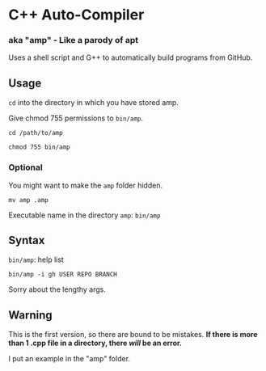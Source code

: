 # C++ Auto-Compiler
### aka "amp" - Like a parody of apt
Uses a shell script and G++ to automatically build programs from GitHub.

## Usage
`cd` into the directory in which you have stored amp.

Give chmod 755 permissions to `bin/amp`.

```console
cd /path/to/amp
```
```console
chmod 755 bin/amp
```
### Optional
You might want to make the `amp` folder hidden.
```console
mv amp .amp
```
Executable name in the directory `amp`: `bin/amp`
## Syntax
`bin/amp`: help list

`bin/amp -i gh USER REPO BRANCH`

Sorry about the lengthy args.
## Warning
This is the first version, so there are bound to be mistakes. **If there is more than 1 .cpp file in a directory, there *will* be an error.**

I put an example in the "amp" folder.
